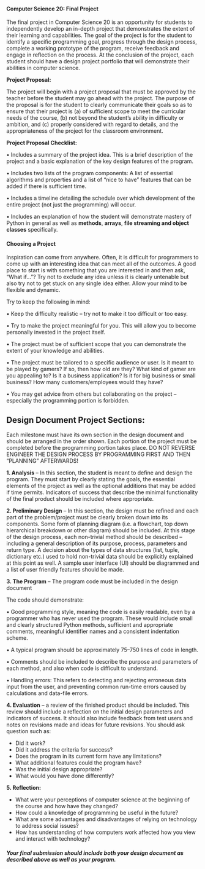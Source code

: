 #### Computer Science 20: Final Project

The final project in Computer Science 20 is an opportunity for students to independently develop an in-depth project that demonstrates the extent of their learning and capabilities. The goal of the project is for the student to identify a specific programming goal, progress through the design process, complete a working prototype of the program, receive feedback and engage in reflection on the process. At the conclusion of the project, each student should have a design project portfolio that will demonstrate their abilities in computer science.

**Project Proposal:**

The project will begin with a project proposal that must be approved by the teacher before the student may go ahead with the project. The purpose of the proposal is for the student to clearly communicate their goals so as to ensure that their project is (a) of sufficient scope to meet the curricular needs of the course, (b) not beyond the student’s ability in difficulty or ambition, and (c) properly considered with regard to details, and the appropriateness of the project for the classroom environment.

**Project Proposal Checklist:**

• Includes a summary of the project idea. This is a brief description of the project and a basic explanation of the key design features of the program.

• Includes two lists of the program components: A list of essential algorithms and properties and a list of “nice to have” features that can be added if there is sufficient time.

• Includes a timeline detailing the schedule over which development of the entire project (not just the programming) will occur.

• Includes an explanation of how the student will demonstrate mastery of Python in general as well as **methods**, **arrays**, **file streaming and object classes** specifically.

#### **Choosing a Project**

Inspiration can come from anywhere. Often, it is difficult for programmers to come up with an interesting idea that can meet all of the outcomes. A good place to start is with something that you are interested in and then ask, “What if…”? Try not to exclude any idea unless it is clearly untenable but also try not to get stuck on any single idea either. Allow your mind to be flexible and dynamic.

Try to keep the following in mind:

• Keep the difficulty realistic – try not to make it too difficult or too easy.

• Try to make the project meaningful for you. This will allow you to become personally invested in the project itself.

• The project must be of sufficient scope that you can demonstrate the extent of your knowledge and abilities.

• The project must be tailored to a specific audience or user. Is it meant to be played by gamers? If so, then how old are they? What kind of gamer are you appealing to? Is it a business application? Is it for big business or small business? How many customers/employees would they have?

• You may get advice from others but collaborating on the project – especially the programming portion is forbidden.

## **Design Document Project Sections:**

Each milestone must have its own section in the design document and should be arranged in the order shown. Each portion of the project must be completed before the programming portion takes place. DO NOT REVERSE ENGINEER THE DESIGN PROCESS BY PROGRAMMING FIRST AND THEN “PLANNING” AFTERWARDS!

**1. **Ana**lysis** – In this section, the student is meant to define and design the program. They must start by clearly stating the goals, the essential elements of the project as well as the optional additions that may be added if time permits. Indicators of success that describe the minimal functionality of the final product should be included where appropriate.

**2. **Pre**liminary Design** – In this section, the design must be refined and each part of the problem/project must be clearly broken down into its components. Some form of planning diagram (i.e. a flowchart, top down hierarchical breakdown or other diagram) should be included. At this stage of the design process, each non-trivial method should be described – including a general description of its purpose, process, parameters and return type. A decision about the types of data structures (list, tuple, dictionary etc.) used to hold non-trivial data should be explicitly explained at this point as well. A sample user interface (UI) should be diagrammed and a list of user friendly features should be made.

**3. **The Pro**gram** – The program code must be included in the design document

The code should demonstrate:

• Good programming style, meaning the code is easily readable, even by a programmer who has never used the program. These would include small and clearly structured Python methods, sufficient and appropriate comments, meaningful identifier names and a consistent indentation scheme.

• A typical program should be approximately 75–750 lines of code in length.

• Comments should be included to describe the purpose and parameters of each method, and also when code is difficult to understand.

• Handling errors: This refers to detecting and rejecting erroneous data input from the user, and preventing common run-time errors caused by calculations and data-file errors.

**4. Evaluation** – a review of the finished product should be included. This review should include a reflection on the initial design parameters and indicators of success. It should also include feedback from test users and notes on revisions made and ideas for future revisions. You should ask question such as:

* Did it work?
* Did it address the criteria for success?
* Does the program in its current form have any limitations?
* What additional features could the program have?
* Was the initial design appropriate?
* What would you have done differently?

**5. Reflection:**

* What were your perceptions of computer science at the beginning of the course and how have they changed?
* How could a knowledge of programming be useful in the future?
* What are some advantages and disadvantages of relying on technology to address social issues?
* How has understanding of how computers work affected how you view and interact with technology?

###### **Your final submission should include both your design document as described above as well as your program.**
